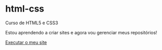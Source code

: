 # html-css
 Curso de HTML5 e CSS3

Estou aprendendo a criar sites e agora vou gerenciar meus repositórios!

<a href="https://guilhermeandrade07.github.io/html-css/desafios/site-gui/inicio.html">Executar o meu site</a>